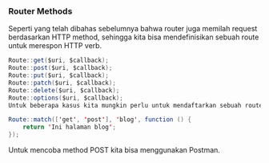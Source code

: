 ### Router Methods
Seperti yang telah dibahas sebelumnya bahwa router juga memilah request berdasarkan HTTP method, sehingga kita bisa mendefinisikan sebuah route untuk merespon HTTP verb.

```java
Route::get($uri, $callback);
Route::post($uri, $callback);
Route::put($uri, $callback);
Route::patch($uri, $callback);
Route::delete($uri, $callback);
Route::options($uri, $callback);
Untuk beberapa kasus kita mungkin perlu untuk mendaftarkan sebuah route untuk merespon beberapa HTTP verb. Misalnya, kita harus mengizinkan url blog untuk merespon request GET dan POST, dalam kasus ini kita bisa menggunakan method match.

Route::match(['get', 'post'], 'blog', function () {
    return 'Ini halaman blog';
});
```
Untuk mencoba method POST kita bisa menggunakan Postman.


